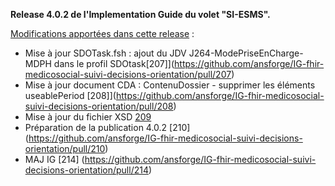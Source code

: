 **Release 4.0.2 de l'Implementation Guide du volet "SI-ESMS".**

[Modifications apportées dans cette release](https://github.com/ansforge/IG-fhir-medicosocial-suivi-decisions-orientation/pulls?q=is%3Apr+is%3Aclosed+milestone%3A4.0.2) :

* Mise à jour SDOTask.fsh : ajout du JDV J264-ModePriseEnCharge-MDPH dans le profil SDOtask[207]](https://github.com/ansforge/IG-fhir-medicosocial-suivi-decisions-orientation/pull/207)
* Mise à jour document CDA : ContenuDossier - supprimer les éléments useablePeriod [208]](https://github.com/ansforge/IG-fhir-medicosocial-suivi-decisions-orientation/pull/208)
* Mise à jour du fichier XSD [209](https://github.com/ansforge/IG-fhir-medicosocial-suivi-decisions-orientation/pull/209)
* Préparation de la publication 4.0.2 [210] (https://github.com/ansforge/IG-fhir-medicosocial-suivi-decisions-orientation/pull/210)
* MAJ IG [214] (https://github.com/ansforge/IG-fhir-medicosocial-suivi-decisions-orientation/pull/214)
